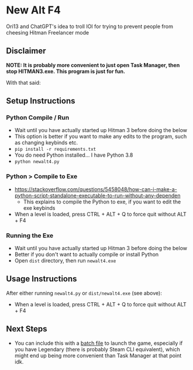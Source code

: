 # New Alt F4

Ori13 and ChatGPT's idea to troll IOI for trying to prevent people from cheesing Hitman Freelancer mode

## Disclaimer
**NOTE: It is probably more convenient to just open Task Manager, then stop HITMAN3.exe. This program is just for fun.**

With that said:

## Setup Instructions

### Python Compile / Run
- Wait until you have actually started up Hitman 3 before doing the below
- This option is better if you want to make any edits to the program, such as changing keybinds etc.
- `pip install -r requirements.txt`
- You do need Python installed... I have Python 3.8
- `python newalt4.py`

### Python > Compile to Exe
- https://stackoverflow.com/questions/5458048/how-can-i-make-a-python-script-standalone-executable-to-run-without-any-dependen
  - This explains to compile the Python to exe, if you want to edit the exe keybinds
- When a level is loaded, press CTRL + ALT + Q to force quit without ALT + F4

### Running the Exe
- Wait until you have actually started up Hitman 3 before doing the below
- Better if you don't want to actually compile or install Python
- Open `dist` directory, then run `newalt4.exe`

## Usage Instructions

After either running `newalt4.py` or `dist/newalt4.exe` (see above):
- When a level is loaded, press CTRL + ALT + Q to force quit without ALT + F4

## Next Steps
- You can include this with a [batch file](https://github.com/solderq35/hitman-tech-tips/blob/main/misc/h3legendary.md#batch-files) to launch the game, especially if you have Legendary (there is probably Steam CLI equivalent), which might end up being more convenient than Task Manager at that point idk.
